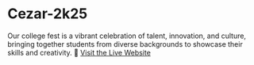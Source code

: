 # Cezar-2k25
Our college fest is a vibrant celebration of talent, innovation, and culture, bringing together students from diverse backgrounds to showcase their skills and creativity.
🔗 [Visit the Live Website](https://cezar-2k25.netlify.app)
